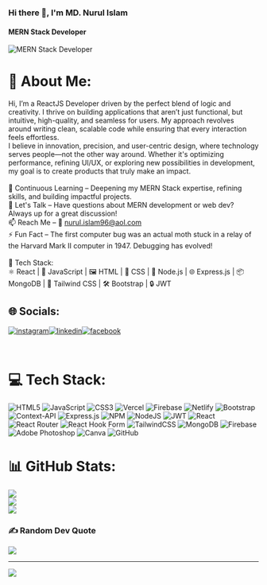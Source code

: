 ### Hi there 👋, I'm MD. Nurul Islam
#### MERN Stack Developer
![MERN Stack Developer](https://i.ibb.co/GPcGTn4/Black-Minimal-Business-Personal-Profile-Linkedin-Banner.jpg)

# 💫 About Me:
Hi, I’m a ReactJS Developer driven by the perfect blend of logic and creativity. I thrive on building applications that aren’t just functional, but intuitive, high-quality, and seamless for users. My approach revolves around writing clean, scalable code while ensuring that every interaction feels effortless.<br>I believe in innovation, precision, and user-centric design, where technology serves people—not the other way around. Whether it's optimizing performance, refining UI/UX, or exploring new possibilities in development, my goal is to create products that truly make an impact.<br><br>🌱 Continuous Learning – Deepening my MERN Stack expertise, refining skills, and building impactful projects.<br>💬 Let's Talk – Have questions about MERN development or web dev? Always up for a great discussion!<br>📫 Reach Me – 📧 nurul.islam96@aol.com<br>⚡ Fun Fact – The first computer bug was an actual moth stuck in a relay of the Harvard Mark II computer in 1947. Debugging has evolved!<br><br>🔗 Tech Stack:<br>⚛️ React | 📜 JavaScript |  🖼️ HTML | 🎨 CSS | 🚀 Node.js | 🌐 Express.js | 📦 MongoDB | 💨 Tailwind CSS | 🛠️ Bootstrap | 🔒 JWT


## 🌐 Socials:
[<img src='https://github.com/NurulIslam96/NurulIslam96/blob/main/Instagram.svg' alt='instagram'>](https://instagram.com/nurul.islam.96)[<img src='https://github.com/NurulIslam96/NurulIslam96/blob/main/linkedIn.svg' alt='linkedin'>](https://www.linkedin.com/in/md-nurul-islam-29452a257//)[<img src='https://github.com/NurulIslam96/NurulIslam96/blob/main/facebook.svg' alt='facebook'>](https://www.facebook.com/nurul.islam.3273/)

<div align="center"></div>


<!-- <div align="center">[<img src='https://github.com/NurulIslam96/NurulIslam96/blob/main/facebook.svg' alt='github' height='40'>](https://github.com/NurulIslam96){:target="_blank"}[<img src='https://img.shields.io/badge/LinkedIn-0077B5?style=for-the-badge&logo=linkedin&logoColor=white' alt='linkedin' height='40'>](https://www.linkedin.com/in/md-nurul-islam-29452a257//){:target="_blank"}[<img src='https://img.shields.io/badge/Facebook-1877F2?style=for-the-badge&logo=facebook&logoColor=white' alt='facebook' height='40'>](https://www.facebook.com/nurul.islam.3273/){:target="_blank"}</div> -->

<br />

# 💻 Tech Stack:
![HTML5](https://img.shields.io/badge/html5-%23E34F26.svg?style=for-the-badge&logo=html5&logoColor=white) ![JavaScript](https://img.shields.io/badge/javascript-%23323330.svg?style=for-the-badge&logo=javascript&logoColor=%23F7DF1E) ![CSS3](https://img.shields.io/badge/css3-%231572B6.svg?style=for-the-badge&logo=css3&logoColor=white) ![Vercel](https://img.shields.io/badge/vercel-%23000000.svg?style=for-the-badge&logo=vercel&logoColor=white) ![Firebase](https://img.shields.io/badge/firebase-%23039BE5.svg?style=for-the-badge&logo=firebase) ![Netlify](https://img.shields.io/badge/netlify-%23000000.svg?style=for-the-badge&logo=netlify&logoColor=#00C7B7) ![Bootstrap](https://img.shields.io/badge/bootstrap-%238511FA.svg?style=for-the-badge&logo=bootstrap&logoColor=white) ![Context-API](https://img.shields.io/badge/Context--Api-000000?style=for-the-badge&logo=react) ![Express.js](https://img.shields.io/badge/express.js-%23404d59.svg?style=for-the-badge&logo=express&logoColor=%2361DAFB) ![NPM](https://img.shields.io/badge/NPM-%23CB3837.svg?style=for-the-badge&logo=npm&logoColor=white) ![NodeJS](https://img.shields.io/badge/node.js-6DA55F?style=for-the-badge&logo=node.js&logoColor=white) ![JWT](https://img.shields.io/badge/JWT-black?style=for-the-badge&logo=JSON%20web%20tokens) ![React](https://img.shields.io/badge/react-%2320232a.svg?style=for-the-badge&logo=react&logoColor=%2361DAFB) ![React Router](https://img.shields.io/badge/React_Router-CA4245?style=for-the-badge&logo=react-router&logoColor=white) ![React Hook Form](https://img.shields.io/badge/React%20Hook%20Form-%23EC5990.svg?style=for-the-badge&logo=reacthookform&logoColor=white) ![TailwindCSS](https://img.shields.io/badge/tailwindcss-%2338B2AC.svg?style=for-the-badge&logo=tailwind-css&logoColor=white) ![MongoDB](https://img.shields.io/badge/MongoDB-%234ea94b.svg?style=for-the-badge&logo=mongodb&logoColor=white) ![Firebase](https://img.shields.io/badge/firebase-a08021?style=for-the-badge&logo=firebase&logoColor=ffcd34) ![Adobe Photoshop](https://img.shields.io/badge/adobe%20photoshop-%2331A8FF.svg?style=for-the-badge&logo=adobe%20photoshop&logoColor=white) ![Canva](https://img.shields.io/badge/Canva-%2300C4CC.svg?style=for-the-badge&logo=Canva&logoColor=white) ![GitHub](https://img.shields.io/badge/github-%23121011.svg?style=for-the-badge&logo=github&logoColor=white)
# 📊 GitHub Stats:
![](https://github-readme-stats.vercel.app/api?username=NurulIslam96&theme=gotham&hide_border=false&include_all_commits=false&count_private=false)<br/>
![](https://nirzak-streak-stats.vercel.app/?user=NurulIslam96&theme=gotham&hide_border=false)<br/>
![](https://github-readme-stats.vercel.app/api/top-langs/?username=NurulIslam96&theme=gotham&hide_border=false&include_all_commits=false&count_private=false&layout=compact)

### ✍️ Random Dev Quote
![](https://quotes-github-readme.vercel.app/api?type=horizontal&theme=radical)

---
[![](https://visitcount.itsvg.in/api?id=NurulIslam96&icon=0&color=0)](https://visitcount.itsvg.in)

<!-- Proudly created with GPRM ( https://gprm.itsvg.in ) -->
